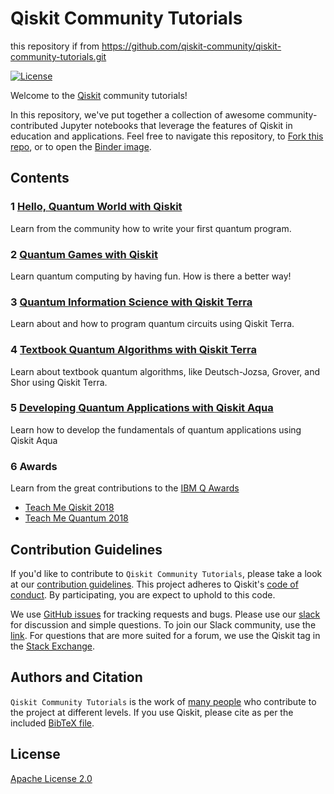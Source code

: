 # Qiskit Community Tutorials

this repository if from https://github.com/qiskit-community/qiskit-community-tutorials.git

[![License](https://img.shields.io/github/license/Qiskit/qiskit-tutorials.svg?style=popout-square)](https://opensource.org/licenses/Apache-2.0)

Welcome to the [Qiskit](https://www.qiskit.org/) community tutorials!

In this repository, we've put together a collection of awesome community-contributed Jupyter notebooks that leverage the features of Qiskit in education and applications. Feel free to navigate this repository, to [Fork this repo](https://github.com/qiskit/qiskit-community-tutorials/fork), or to open the [Binder image](https://mybinder.org/v2/gh/qiskit/qiskit-community-tutorials/master?filepath=./index.ipynb).

## Contents

### 1 [Hello, Quantum World with Qiskit](hello_world/) 
Learn from the community how to write your first quantum program.

### 2 [Quantum Games with Qiskit](games/)
Learn quantum computing by having fun. How is there a better way!

### 3 [Quantum Information Science with Qiskit Terra](terra/index.ipynb)
Learn about and how to program quantum circuits using Qiskit Terra. 

### 4 [Textbook Quantum Algorithms with Qiskit Terra](algorithms/index.ipynb)
Learn about textbook quantum algorithms, like Deutsch-Jozsa, Grover, and Shor using Qiskit Terra. 

### 5 [Developing Quantum Applications with Qiskit Aqua](aqua/index.ipynb)
Learn how to develop the fundamentals of quantum applications using Qiskit Aqua

### 6 Awards
Learn from the great contributions to the [IBM Q Awards](https://qe-awards.mybluemix.net/)
* [Teach Me Qiskit 2018](awards/teach_me_qiskit_2018/index.ipynb)
* [Teach Me Quantum 2018](awards/teach_me_quantum_2018/index.ipynb)

## Contribution Guidelines

If you'd like to contribute to `Qiskit Community Tutorials`, please take a look at our
[contribution guidelines](.github/CONTRIBUTING.md). This project adheres to Qiskit's [code of
conduct](.github/CODE_OF_CONDUCT.md). By participating, you are expect to uphold to this code.

We use [GitHub issues](https://github.com/Qiskit/qiskit-tutorials-community/issues) for tracking requests and bugs. Please use our
[slack](https://qiskit.slack.com) for discussion and simple questions. To join our Slack community, use the
[link](https://join.slack.com/t/qiskit/shared_invite/enQtNDc2NjUzMjE4Mzc0LTMwZmE0YTM4ZThiNGJmODkzN2Y2NTNlMDIwYWNjYzA2ZmM1YTRlZGQ3OGM0NjcwMjZkZGE0MTA4MGQ1ZTVmYzk).
For questions that are more suited for a forum, we use the Qiskit tag in the [Stack
Exchange](https://quantumcomputing.stackexchange.com/questions/tagged/qiskit).

## Authors and Citation

`Qiskit Community Tutorials` is the work of [many people](https://github.com/Qiskit/qiskit-tutorials-community/graphs/contributors) who
contribute to the project at different levels. If you use Qiskit, please cite as per the included [BibTeX
file](https://github.com/Qiskit/qiskit/blob/master/Qiskit.bib).

## License

[Apache License 2.0](LICENSE.txt)
